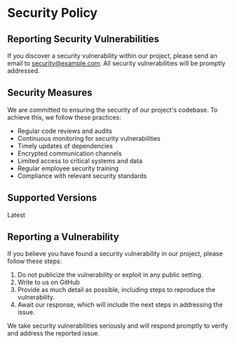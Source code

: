 # Security Policy

## Reporting Security Vulnerabilities

If you discover a security vulnerability within our project, please send an email to [security@example.com](mailto:security@example.com). All security vulnerabilities will be promptly addressed.

## Security Measures

We are committed to ensuring the security of our project's codebase. To achieve this, we follow these practices:

- Regular code reviews and audits
- Continuous monitoring for security vulnerabilities
- Timely updates of dependencies
- Encrypted communication channels
- Limited access to critical systems and data
- Regular employee security training
- Compliance with relevant security standards

## Supported Versions

Latest

## Reporting a Vulnerability

If you believe you have found a security vulnerability in our project, please follow these steps:

1. Do not publicize the vulnerability or exploit in any public setting.
2. Write to us on GitHub
3. Provide as much detail as possible, including steps to reproduce the vulnerability.
4. Await our response, which will include the next steps in addressing the issue.

We take security vulnerabilities seriously and will respond promptly to verify and address the reported issue.
